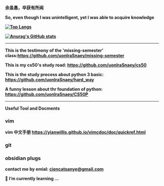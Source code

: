 **余虽愚，卒获有所闻**
            
**So, even though I was unintelligent, yet I was able to acquire knowledge**
<b>

[![Top Langs](https://github-readme-stats.vercel.app/api/top-langs/?username=uonlraSnaey)](https://github.com/anuraghazra/github-readme-stats)

[![Anurag's GitHub stats](https://github-readme-stats.vercel.app/api?username=uonlraSnaey&show_icons=Ture&theme=onedark)](https://github.com/anuraghazra/github-readme-stats)

******
This is the testimony of the 'missing-semester' class:https://github.com/uonlraSnaey/missing-semester

This is my cs50's study road: https://github.com/uonlraSnaey/cs50

This is the study process about python 3 basic: https://github.com/uonlraSnaey/hard_way

A funny lesson about thr foundation of python: https://github.com/uonlraSnaey/CS50P

***
Useful Tool and Docments

### vim

vim 中文手册 https://yianwillis.github.io/vimcdoc/doc/quickref.html


### git

### obsidian plugs

contact me by emial: ciencatsanye@gmail.com

<!--
**uonlraSnaey/uonlraSnaey** is a ✨ _special_ ✨ repository because its `README.md` (this file) appears on your GitHub profile.

Here are some ideas to get you started:

- 🔭 I’m currently working on ...
- 🌱 I’m currently learning ...
- 👯 I’m looking to collaborate on ...
- 🤔 I’m looking for help with ...
- 💬 Ask me about ...
- 📫 How to reach me: ...
- 😄 Pronouns: ...
- ⚡ Fun fact: ...
-->

🌱 I’m currently learning ...

